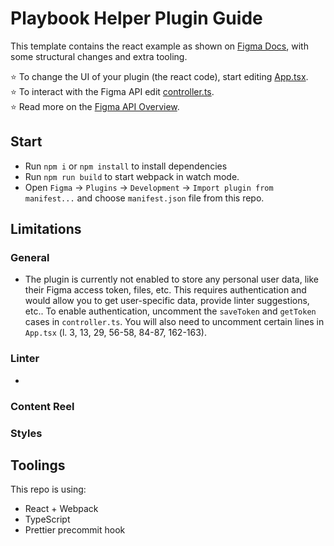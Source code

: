 # Playbook Helper Plugin Guide

This template contains the react example as shown on [Figma Docs](https://www.figma.com/plugin-docs/intro/), with some structural changes and extra tooling.

⭐ To change the UI of your plugin (the react code), start editing [App.tsx](./src/app/components/App.tsx).  
⭐ To interact with the Figma API edit [controller.ts](./src/plugin/controller.ts).  
⭐ Read more on the [Figma API Overview](https://www.figma.com/plugin-docs/api/api-overview/).


## Start
- Run `npm i` or `npm install` to install dependencies
- Run `npm run build` to start webpack in watch mode.
- Open `Figma` -> `Plugins` -> `Development` -> `Import plugin from manifest...` and choose `manifest.json` file from this repo.

## Limitations
### General
- The plugin is currently not enabled to store any personal user data, like their Figma access token, files, etc. This requires authentication and would allow you to get user-specific data, provide linter suggestions, etc.. To enable authentication, uncomment the `saveToken` and `getToken` cases in `controller.ts`. You will also need to uncomment certain lines in `App.tsx` (l. 3, 13, 29, 56-58, 84-87, 162-163).


### Linter
- 

### Content Reel


### Styles

## Toolings

This repo is using:

- React + Webpack
- TypeScript
- Prettier precommit hook
